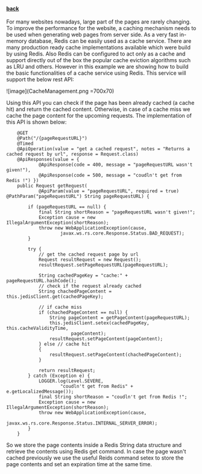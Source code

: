 #### [back](example_main.md)

For many websites nowadays, large part of the pages are rarely changing. To improve the performance for the website, a caching mechanism needs to be used when generating web pages from server side. As a very fast in-memory database, Redis can be easily used as a cache service. There are many production ready cache implementations available which were build by using Redis. Also Redis can be configured to act only as a cache and support directly out of the box the popular cache eviction algorithms such as LRU and others. However in this example we are showing how to build the basic functionalities of a cache service using Redis. This service will support the below rest API:

![image](CacheManagement.png =700x70)


Using this API you can check if the page has been already cached (a cache hit) and return the cached content. Otherwise, in case of a cache miss we cache the page content for the upcoming requests. The implementation of this API is shown below:

````
    @GET
	@Path("/{pageRequestURL}")
	@Timed
	@ApiOperation(value = "get a cached request", notes = "Returns a cached request by url", response = Request.class)
	@ApiResponses(value = {
			@ApiResponse(code = 400, message = "pageRequestURL wasn't given!"),
			@ApiResponse(code = 500, message = "coudln't get from Redis !") })
	public Request getRequest(
			@ApiParam(value = "pageRequestURL", required = true) @PathParam("pageRequestURL") String pageRequestURL) {

		if (pageRequestURL == null) {
			final String shortReason = "pageRequestURL wasn't given!";
			Exception cause = new IllegalArgumentException(shortReason);
			throw new WebApplicationException(cause,
					javax.ws.rs.core.Response.Status.BAD_REQUEST);
		}

		try {
			// get the cached request page by url
			Request resultRequest = new Request();
			resultRequest.setPageRequestURL(pageRequestURL);

			String cachedPageKey = "cache:" + pageRequestURL.hashCode();
			// check if the request already cached
			String chachedPageContent = this.jedisClient.get(cachedPageKey);

			// if cache miss
			if (chachedPageContent == null) {
				String pageContent = getPageContent(pageRequestURL);
				this.jedisClient.setex(cachedPageKey, this.cacheValidityTime,
						pageContent);
				resultRequest.setPageContent(pageContent);
			} else // cache hit
			{
				resultRequest.setPageContent(chachedPageContent);
			}

			return resultRequest;
		} catch (Exception e) {
			LOGGER.log(Level.SEVERE,
					"coudln't get from Redis" + e.getLocalizedMessage());
			final String shortReason = "coudln't get from Redis !";
			Exception cause = new IllegalArgumentException(shortReason);
			throw new WebApplicationException(cause,
					javax.ws.rs.core.Response.Status.INTERNAL_SERVER_ERROR);
		}
	}
````

So we store the page contents inside a Redis String data structure and retrieve the contents using Redis get command. In case the page wasn't cached previously we use the useful Reids command setex to store the page contents and set an expiration time at the same time. 